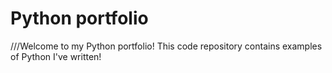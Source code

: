 # Python portfolio

///Welcome to my Python portfolio! This code repository contains examples of Python I've written!
